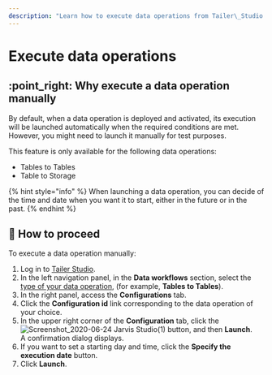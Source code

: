 ```yaml
---
description: "Learn how to execute data operations from Tailer\_Studio."
---
```


# Execute data operations

## :point\_right: Why execute a data operation manually

By default, when a data operation is deployed and activated, its execution will be launched automatically when the required conditions are met. However, you might need to launch it manually for test purposes.

This feature is only available for the following data operations:

* Tables to Tables
* Table to Storage

{% hint style="info" %}
When launching a data operation, you can decide of the time and date when you want it to start, either in the future or in the past.
{% endhint %}

## :1234: How to proceed

To execute a data operation manually:

1. Log in to [Tailer Studio](http://studio.tailer.ai).
2. In the left navigation panel, in the **Data workflows** section, select the [type of your data operation](../data-pipeline-operations/untitled.md#types-of-data-pipeline-operations), (for example, **Tables to Tables**).
3. In the right panel, access the **Configurations** tab.
4. Click the **Configuration id** link corresponding to the data operation of your choice.
5. In the upper right corner of the **Configuration** tab, click the ![Screenshot\_2020-06-24 Jarvis Studio(1)](https://support.fashiondata.io/hs-fs/hubfs/Jarvis%20Documentation/Screenshot\_2020-06-24%20Jarvis%20Studio\(1\).png?width=14\&name=Screenshot\_2020-06-24%20Jarvis%20Studio\(1\).png) button, and then **Launch**.\
   A confirmation dialog displays.
6. If you want to set a starting day and time, click the **Specify the execution date** button.
7. Click **Launch**.
